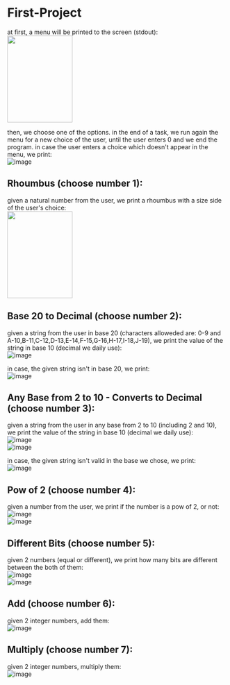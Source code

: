 # First-Project
at first, a menu will be printed to the screen (stdout):  
<img src="https://user-images.githubusercontent.com/83518959/191582992-a1b2eb46-9a47-4067-9d48-68d3b32122e9.png" width="150" height="200" />

then, we choose one of the options.
in the end of a task, we run again the menu for a new choice of the user, until the user enters 0
and we end the program.
in case the user enters a choice which doesn't appear in the menu, we print:  
![image](https://user-images.githubusercontent.com/83518959/191589352-c1d61b43-1a56-4914-94cb-f476186826d1.png)


## Rhoumbus (choose number 1):
given a natural number from the user, we print a rhoumbus with a size side of the user's choice:  
<img src="https://user-images.githubusercontent.com/83518959/191584251-4fb9697a-298f-48a6-b10e-fe485ff8cae4.png" width="150" height="200" />


## Base 20 to Decimal (choose number 2):
given a string from the user in base 20 (characters alloweded are: 0-9 and A-10,B-11,C-12,D-13,E-14,F-15,G-16,H-17,I-18,J-19), we print the value of the string in base 10 (decimal we daily use):  
![image](https://user-images.githubusercontent.com/83518959/191585166-073177dc-d9dd-464f-92cc-699aed5ae8b7.png)

in case, the given string isn't in base 20, we print:  
![image](https://user-images.githubusercontent.com/83518959/191585293-657a55da-e970-400a-be31-e8292c3ea5dc.png)


## Any Base from 2 to 10 - Converts to Decimal (choose number 3):  
given a string from the user in any base from 2 to 10 (including 2 and 10), we print the value
of the string in base 10 (decimal we daily use):  
![image](https://user-images.githubusercontent.com/83518959/191585757-d3f41206-3324-4619-a19b-496aea96e891.png)  
![image](https://user-images.githubusercontent.com/83518959/191585831-a33db9ad-e1ec-42e7-842a-d8df5c512e61.png)

in case, the given string isn't valid in the base we chose, we print:  
![image](https://user-images.githubusercontent.com/83518959/191586044-7cfe492b-3821-46e6-b986-108bd03582ed.png)


## Pow of 2 (choose number 4):
given a number from the user, we print if the number is a pow of 2, or not:  
![image](https://user-images.githubusercontent.com/83518959/191586440-9763b827-3122-4df6-b8cb-8555bad214e3.png)  
![image](https://user-images.githubusercontent.com/83518959/191586555-25b07676-843f-4182-9676-079419616c6a.png)


## Different Bits (choose number 5):
given 2 numbers (equal or different), we print how many bits are different between the both of them:  
![image](https://user-images.githubusercontent.com/83518959/191589529-66cdbb51-ddba-4d48-a0b5-f73f736f3cff.png)  
![image](https://user-images.githubusercontent.com/83518959/191589595-7875f31e-755b-4b39-aaa8-49635950db9f.png)  

## Add (choose number 6):
given 2 integer numbers, add them:  
![image](https://user-images.githubusercontent.com/83518959/191590088-e227e282-d8fe-418f-9597-7d6b0c3541ea.png)  


## Multiply (choose number 7):
given 2 integer numbers, multiply them:  
![image](https://user-images.githubusercontent.com/83518959/191590143-2f08085c-be75-4c7a-93ed-833abe3d3eac.png)  
